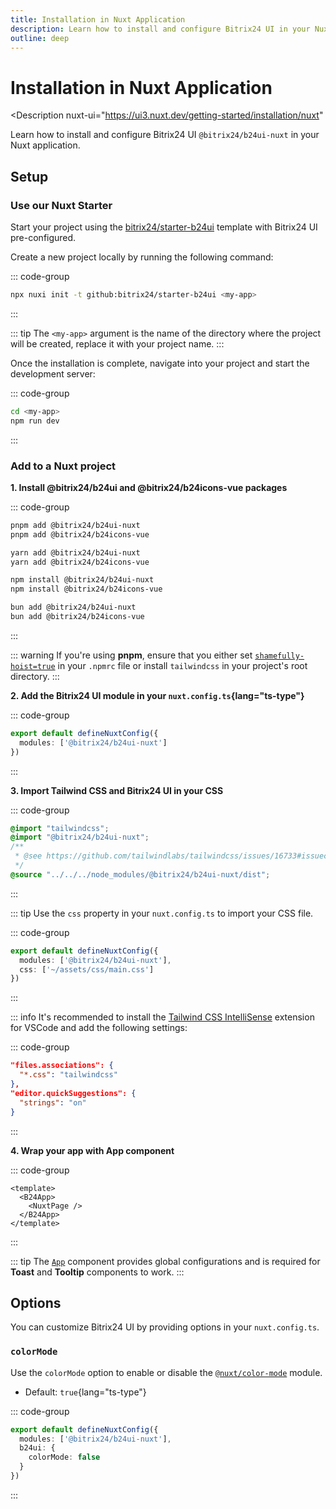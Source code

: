 ```yaml
---
title: Installation in Nuxt Application
description: Learn how to install and configure Bitrix24 UI in your Nuxt application.
outline: deep
---
```

# Installation in Nuxt Application

<Description
  nuxt-ui="https://ui3.nuxt.dev/getting-started/installation/nuxt"
>
  Learn how to install and configure Bitrix24 UI `@bitrix24/b24ui-nuxt` in your Nuxt application.
</Description>

## Setup

### Use our Nuxt Starter

Start your project using the [bitrix24/starter-b24ui](https://github.com/bitrix24/starter-b24ui) template with Bitrix24 UI pre-configured.

Create a new project locally by running the following command:

::: code-group
```bash [Terminal]
npx nuxi init -t github:bitrix24/starter-b24ui <my-app>
```
:::

::: tip
The `<my-app>` argument is the name of the directory where the project will be created, replace it with your project name.
:::

Once the installation is complete, navigate into your project and start the development server:

::: code-group
```bash [Terminal]
cd <my-app>
npm run dev
```
:::

### Add to a Nuxt project

**1. Install @bitrix24/b24ui and @bitrix24/b24icons-vue packages**

::: code-group

```bash [pnpm]
pnpm add @bitrix24/b24ui-nuxt
pnpm add @bitrix24/b24icons-vue
```

```bash [yarn]
yarn add @bitrix24/b24ui-nuxt
yarn add @bitrix24/b24icons-vue
```

```bash [npm]
npm install @bitrix24/b24ui-nuxt
npm install @bitrix24/b24icons-vue
```

```bash [bun]
bun add @bitrix24/b24ui-nuxt
bun add @bitrix24/b24icons-vue
```

:::

::: warning
If you're using **pnpm**, ensure that you either set [`shamefully-hoist=true`](https://pnpm.io/npmrc#shamefully-hoist) in your `.npmrc` file or install `tailwindcss` in your project's root directory.
:::

**2. Add the Bitrix24 UI module in your `nuxt.config.ts`{lang="ts-type"}**

::: code-group
```ts [nuxt.config.ts]
export default defineNuxtConfig({
  modules: ['@bitrix24/b24ui-nuxt']
})
```
:::

**3. Import Tailwind CSS and Bitrix24 UI in your CSS**

::: code-group
```css [assets/css/main.css]
@import "tailwindcss";
@import "@bitrix24/b24ui-nuxt";
/**
 * @see https://github.com/tailwindlabs/tailwindcss/issues/16733#issuecomment-2676450404
 */
@source "../../../node_modules/@bitrix24/b24ui-nuxt/dist";
```
:::

::: tip
Use the `css` property in your `nuxt.config.ts` to import your CSS file.

::: code-group
```ts [nuxt.config.ts]
export default defineNuxtConfig({
  modules: ['@bitrix24/b24ui-nuxt'],
  css: ['~/assets/css/main.css']
})
```

:::

::: info
It's recommended to install the [Tailwind CSS IntelliSense](https://marketplace.visualstudio.com/items?itemName=bradlc.vscode-tailwindcss) extension for VSCode and add the following settings:

::: code-group
```json [.vscode/settings.json]
"files.associations": {
  "*.css": "tailwindcss"
},
"editor.quickSuggestions": {
  "strings": "on"
}
```
:::


**4. Wrap your app with App component**

::: code-group
```vue [app.vue]
<template>
  <B24App>
    <NuxtPage />
  </B24App>
</template>
```
:::

::: tip
The [`App`](/components/app) component provides global configurations and is required for **Toast** and **Tooltip** components to work.
:::

## Options

You can customize Bitrix24 UI by providing options in your `nuxt.config.ts`.

### `colorMode`

Use the `colorMode` option to enable or disable the [`@nuxt/color-mode`](https://github.com/nuxt-modules/color-mode) module.

- Default: `true`{lang="ts-type"}

::: code-group
```ts [nuxt.config.ts]
export default defineNuxtConfig({
  modules: ['@bitrix24/b24ui-nuxt'],
  b24ui: {
    colorMode: false
  }
})
```
:::
